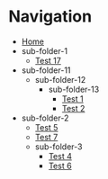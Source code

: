 # Navigation

- [Home](Home)
- sub-folder-1
    - [Test 17](Test17)
- sub-folder-11
    - sub-folder-12
        - sub-folder-13
            - [Test 1](Test1)
            - [Test 2](Test2)
- sub-folder-2
    - [Test 5](Test5)
    - [Test 7](Test7)
    - sub-folder-3
        - [Test 4](Test4)
        - [Test 6](Test6)
